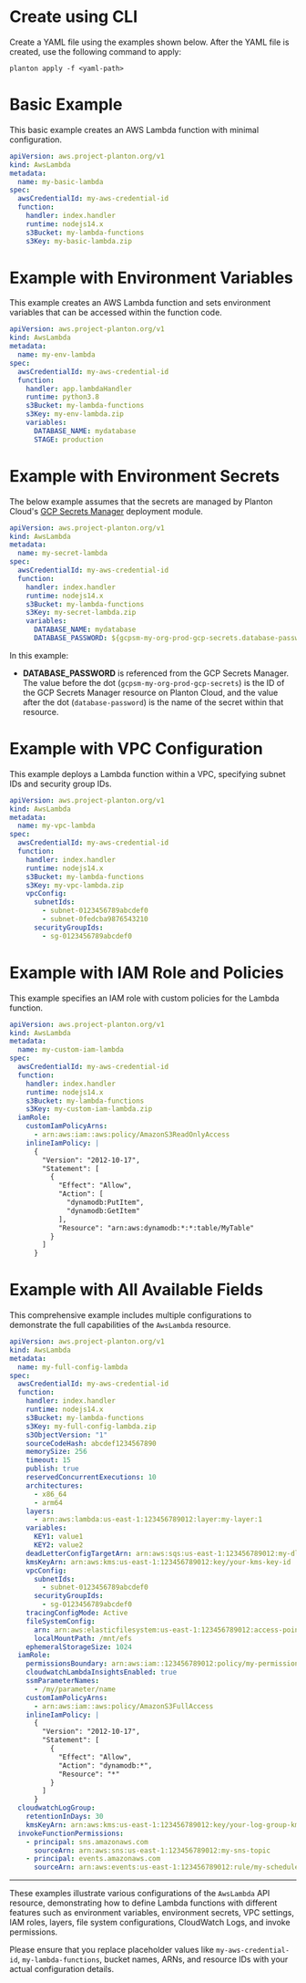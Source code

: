 # Create using CLI

Create a YAML file using the examples shown below. After the YAML file is created, use the following command to apply:

```shell
planton apply -f <yaml-path>
```

# Basic Example

This basic example creates an AWS Lambda function with minimal configuration.

```yaml
apiVersion: aws.project-planton.org/v1
kind: AwsLambda
metadata:
  name: my-basic-lambda
spec:
  awsCredentialId: my-aws-credential-id
  function:
    handler: index.handler
    runtime: nodejs14.x
    s3Bucket: my-lambda-functions
    s3Key: my-basic-lambda.zip
```

# Example with Environment Variables

This example creates an AWS Lambda function and sets environment variables that can be accessed within the function code.

```yaml
apiVersion: aws.project-planton.org/v1
kind: AwsLambda
metadata:
  name: my-env-lambda
spec:
  awsCredentialId: my-aws-credential-id
  function:
    handler: app.lambdaHandler
    runtime: python3.8
    s3Bucket: my-lambda-functions
    s3Key: my-env-lambda.zip
    variables:
      DATABASE_NAME: mydatabase
      STAGE: production
```

# Example with Environment Secrets

The below example assumes that the secrets are managed by Planton Cloud's [GCP Secrets Manager](https://buf.build/project-planton/apis/docs/main:cloud.planton.apis.code2cloud.v1.gcp.gcpsecretsmanager) deployment module.

```yaml
apiVersion: aws.project-planton.org/v1
kind: AwsLambda
metadata:
  name: my-secret-lambda
spec:
  awsCredentialId: my-aws-credential-id
  function:
    handler: index.handler
    runtime: nodejs14.x
    s3Bucket: my-lambda-functions
    s3Key: my-secret-lambda.zip
    variables:
      DATABASE_NAME: mydatabase
      DATABASE_PASSWORD: ${gcpsm-my-org-prod-gcp-secrets.database-password}
```

In this example:

- **DATABASE_PASSWORD** is referenced from the GCP Secrets Manager. The value before the dot (`gcpsm-my-org-prod-gcp-secrets`) is the ID of the GCP Secrets Manager resource on Planton Cloud, and the value after the dot (`database-password`) is the name of the secret within that resource.

# Example with VPC Configuration

This example deploys a Lambda function within a VPC, specifying subnet IDs and security group IDs.

```yaml
apiVersion: aws.project-planton.org/v1
kind: AwsLambda
metadata:
  name: my-vpc-lambda
spec:
  awsCredentialId: my-aws-credential-id
  function:
    handler: index.handler
    runtime: nodejs14.x
    s3Bucket: my-lambda-functions
    s3Key: my-vpc-lambda.zip
    vpcConfig:
      subnetIds:
        - subnet-0123456789abcdef0
        - subnet-0fedcba9876543210
      securityGroupIds:
        - sg-0123456789abcdef0
```

# Example with IAM Role and Policies

This example specifies an IAM role with custom policies for the Lambda function.

```yaml
apiVersion: aws.project-planton.org/v1
kind: AwsLambda
metadata:
  name: my-custom-iam-lambda
spec:
  awsCredentialId: my-aws-credential-id
  function:
    handler: index.handler
    runtime: nodejs14.x
    s3Bucket: my-lambda-functions
    s3Key: my-custom-iam-lambda.zip
  iamRole:
    customIamPolicyArns:
      - arn:aws:iam::aws:policy/AmazonS3ReadOnlyAccess
    inlineIamPolicy: |
      {
        "Version": "2012-10-17",
        "Statement": [
          {
            "Effect": "Allow",
            "Action": [
              "dynamodb:PutItem",
              "dynamodb:GetItem"
            ],
            "Resource": "arn:aws:dynamodb:*:*:table/MyTable"
          }
        ]
      }
```

# Example with All Available Fields

This comprehensive example includes multiple configurations to demonstrate the full capabilities of the `AwsLambda` resource.

```yaml
apiVersion: aws.project-planton.org/v1
kind: AwsLambda
metadata:
  name: my-full-config-lambda
spec:
  awsCredentialId: my-aws-credential-id
  function:
    handler: index.handler
    runtime: nodejs14.x
    s3Bucket: my-lambda-functions
    s3Key: my-full-config-lambda.zip
    s3ObjectVersion: "1"
    sourceCodeHash: abcdef1234567890
    memorySize: 256
    timeout: 15
    publish: true
    reservedConcurrentExecutions: 10
    architectures:
      - x86_64
      - arm64
    layers:
      - arn:aws:lambda:us-east-1:123456789012:layer:my-layer:1
    variables:
      KEY1: value1
      KEY2: value2
    deadLetterConfigTargetArn: arn:aws:sqs:us-east-1:123456789012:my-dlq
    kmsKeyArn: arn:aws:kms:us-east-1:123456789012:key/your-kms-key-id
    vpcConfig:
      subnetIds:
        - subnet-0123456789abcdef0
      securityGroupIds:
        - sg-0123456789abcdef0
    tracingConfigMode: Active
    fileSystemConfig:
      arn: arn:aws:elasticfilesystem:us-east-1:123456789012:access-point/fsap-0123456789abcdef0
      localMountPath: /mnt/efs
    ephemeralStorageSize: 1024
  iamRole:
    permissionsBoundary: arn:aws:iam::123456789012:policy/my-permissions-boundary
    cloudwatchLambdaInsightsEnabled: true
    ssmParameterNames:
      - /my/parameter/name
    customIamPolicyArns:
      - arn:aws:iam::aws:policy/AmazonS3FullAccess
    inlineIamPolicy: |
      {
        "Version": "2012-10-17",
        "Statement": [
          {
            "Effect": "Allow",
            "Action": "dynamodb:*",
            "Resource": "*"
          }
        ]
      }
  cloudwatchLogGroup:
    retentionInDays: 30
    kmsKeyArn: arn:aws:kms:us-east-1:123456789012:key/your-log-group-kms-key
  invokeFunctionPermissions:
    - principal: sns.amazonaws.com
      sourceArn: arn:aws:sns:us-east-1:123456789012:my-sns-topic
    - principal: events.amazonaws.com
      sourceArn: arn:aws:events:us-east-1:123456789012:rule/my-scheduled-rule
```

---

These examples illustrate various configurations of the `AwsLambda` API resource, demonstrating how to define Lambda functions with different features such as environment variables, environment secrets, VPC settings, IAM roles, layers, file system configurations, CloudWatch Logs, and invoke permissions.

Please ensure that you replace placeholder values like `my-aws-credential-id`, `my-lambda-functions`, bucket names, ARNs, and resource IDs with your actual configuration details.
